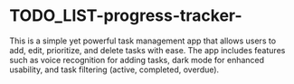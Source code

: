 # TODO_LIST-progress-tracker-
This is a simple yet powerful task management app that allows users to add, edit, prioritize, and delete tasks with ease. The app includes features such as voice recognition for adding tasks, dark mode for enhanced usability, and task filtering (active, completed, overdue).
